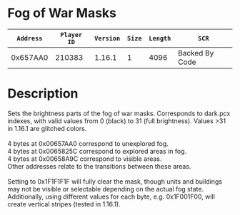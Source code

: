 # Fog of War Masks

| `Address` | `Player ID` | `Version` | `Size` | `Length` | `SCR` |
| ---------- | ----------- | --------- | ------ | -------- | ---- |
| 0x657AA0 | 210383 | 1.16.1 | 1 | 4096 | Backed By Code |

# Description

Sets the brightness parts of the fog of war masks. Corresponds to dark.pcx indexes, with valid values from 0 (black) to 31 (full brightness). Values >31 in 1.16.1 are glitched colors.<br><br>4 bytes at 0x00657AA0 correspond to unexplored fog.<br>4 bytes at 0x0065825C correspond to explored areas in fog.<br>4 bytes at 0x00658A9C correspond to visible areas.<br>Other addresses relate to the transitions between these areas.<br><br>Setting to 0x1F1F1F1F will fully clear the mask, though units and buildings may not be visible or selectable depending on the actual fog state. Additionally, using different values for each byte, e.g. 0x1F001F00, will create vertical stripes (tested in 1.16.1).